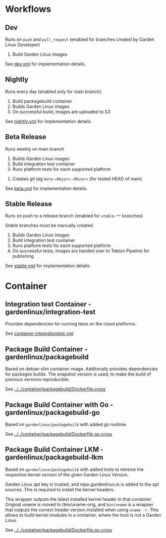 # Workflows

## Dev
Runs on `push` and `pull_request` (enabled for branches created by Garden Linux Developer)
1. Build Garden Linux Images

See [dev.yml](dev.yml) for implementation details.

## Nightly
Runs every day (enabled only for main branch):

1. Build packagebuild container
1. Builds Garden Linux images
1. On successful build, images are uploaded to S3

See [nightly.yml](nightly.yml) for implementation details. 

## Beta Release
Runs weekly on main branch
1. Builds Garden Linux images
1. Build integration test container
1. Runs platform tests for each supported platform 
<!-- 1. On successful tests, images are handed over to Tekton Pipeline for publishing -->
1. Creates git tag `beta-<Major>.<Minor>` (for tested HEAD of main)

See [beta.yml](beta.yml) for implementation details. 

## Stable Release
Runs on push to a release branch (enabled for `stable-**` branches)

Stable branches must be manually created.

1. Builds Garden Linux images
1. Build integration test container
1. Runs platform tests for each supported platform 
1. On successful tests, images are handed over to Tekton Pipeline for publishing

See [stable.yml](stable.yml) for implementation details. 


# Container

## Integration test Container - gardenlinux/integration-test
Provides dependencies for running tests on the cloud platforms.

See [container-integrationtest.yml](container-integrationtest.yml)

## Package Build Container - gardenlinux/packagebuild
Based on debian slim container image. Additonally provides dependencies for packages builds.
The snapshot version is used, to make the build of previous versions reproducible.

See [../../container/packagebuild/Dockerfile.cross](../../container/packagebuild/Dockerfile.cross)

## Package Build Container with Go - gardenlinux/packagebuild-go
Based on `gardenlinux/packagebuild` with added go runtime.

See [../../container/packagebuild/Dockerfile.go.cross](../../container/packagebuild/Dockerfile.go.cross)

## Package Build Container LKM - gardenlinux/packagebuild-lkm
Based on `gardenlinux/packagebuild` with added tools to retreive the respective kernel version of the given Garden Linux Version.

Garden Linux apt key is trusted, and repo.gardenlinux.io is added to the apt sources. This is required to install the kernel headers.

This wrapper outputs the latest installed kernel header in that container.
Original uname is moved to /bin/uname-orig, and `bin/uname` is a wrapper that outputs the correct header version installed when using `uname -r`. 
This allows to build kernel modules in a container, where the host is not a Garden Linux.

See [../../container/packagebuild/Dockerfile.go.cross](../../container/packagebuild/Dockerfile.go.cross)
